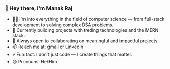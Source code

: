### 👋 Hey there, I'm Manak Raj

- 👨‍💻 I’m into everything in the field of computer science — from full-stack development to solving complex DSA problems.
- 🌱 Currently building projects with treding technologies and the MERN stack.
- 🤝 Always open to collaborating on meaningful and impactful projects.
- 📫 Reach me at: [gmail](7manakraj@gmail.com) or [LinkedIn](https://linkedin.com/in/manak-raj-427306282)
- ⚡ Fun fact: I don’t just code — I create things that matter.
- 😄 Pronouns: He/Him


<!---
ManakRaj-7/ManakRaj-7 is a ✨ special ✨ repository because its `README.md` (this file) appears on your GitHub profile.
You can click the Preview link to take a look at your changes.
--->
